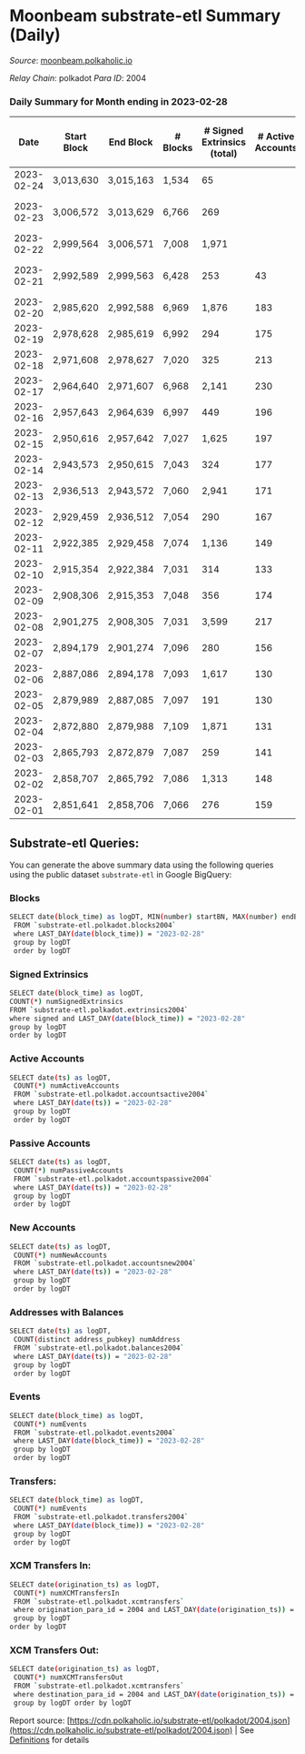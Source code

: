 # Moonbeam substrate-etl Summary (Daily)

_Source_: [moonbeam.polkaholic.io](https://moonbeam.polkaholic.io)

*Relay Chain*: polkadot
*Para ID*: 2004



### Daily Summary for Month ending in 2023-02-28


| Date | Start Block | End Block | # Blocks | # Signed Extrinsics (total) | # Active Accounts | # Passive | # New | # Addresses with Balances | # Events | # Transfers | # XCM Transfers In | # XCM Transfers Out | Issues | 
| ---- | ----------- | --------- | -------- | --------------------------- | ----------------- | --------- | ----- | ------------------------- | -------- | ----------- | ------------------ | ------------------- | ------ |
| 2023-02-24 | 3,013,630 | 3,015,163 | 1,534 | 65 |  |  |  |  | 111,433 | 1,254 ($1,425,376.69) |   |   |  |
| 2023-02-23 | 3,006,572 | 3,013,629 | 6,766 | 269 |  |  |  | 2,694,486 | 548,573 | 9,300 ($4,181,362.71) | 161 ($360,872.75) | 126 ($131,498.62) | 292 missing (4.14%) |
| 2023-02-22 | 2,999,564 | 3,006,571 | 7,008 | 1,971 |  |  | 93,581 | 2,677,839 | 1,146,312 | 34,781 ($8,322,364.31) | 187 ($530,677.58) | 185  |  |
| 2023-02-21 | 2,992,589 | 2,999,563 | 6,428 | 253 | 43 |  | 6,352 | 2,584,314 | 1,443,036 | 47,277 ($8,066,198.46) | 178 ($368,462.88) | 189 ($29,260.88) | 547 missing (7.84%) |
| 2023-02-20 | 2,985,620 | 2,992,588 | 6,969 | 1,876 | 183 |  | 89,875 | 2,577,974 | 1,806,813 | 76,507 ($9,016,835.19) | 324 ($1,038,279.31) | 199 ($65,958.38) |  |
| 2023-02-19 | 2,978,628 | 2,985,619 | 6,992 | 294 | 175 |  | 53,296 | 2,488,130 | 952,732 | 35,162 ($8,616,072.62) | 192 ($320,466.54) | 244 ($1,020,140.49) |  |
| 2023-02-18 | 2,971,608 | 2,978,627 | 7,020 | 325 | 213 |  | 38,932 | 2,434,879 | 912,496 | 26,527 ($8,346,619.02) | 304 ($949,836.96) | 197 ($499,881.05) |  |
| 2023-02-17 | 2,964,640 | 2,971,607 | 6,968 | 2,141 | 230 |  | 59,692 | 2,395,984 | 1,727,051 | 67,116 ($6,679,873.75) |   |   |  |
| 2023-02-16 | 2,957,643 | 2,964,639 | 6,997 | 449 | 196 |  | 58,470 | 2,336,335 | 1,724,205 | 64,580 ($10,187,032.49) | 144 ($255,892.76) | 199 ($449,770.97) |  |
| 2023-02-15 | 2,950,616 | 2,957,642 | 7,027 | 1,625 | 197 |  | 31,993 | 2,277,912 | 1,085,342 | 42,299 ($6,618,641.73) | 162 ($311,288.92) | 129 ($463,273.97) |  |
| 2023-02-14 | 2,943,573 | 2,950,615 | 7,043 | 324 | 177 |  | 19,262 | 2,245,953 | 887,474 | 27,509 ($6,541,071.82) | 190 ($476,349.70) | 160 ($1,419,295.72) |  |
| 2023-02-13 | 2,936,513 | 2,943,572 | 7,060 | 2,941 | 171 |  | 34,610 | 2,226,714 | 954,632 | 27,969 ($9,402,876.37) | 165 ($674,972.41) | 183 ($1,035,027.45) |  |
| 2023-02-12 | 2,929,459 | 2,936,512 | 7,054 | 290 | 167 |  | 72,376 | 2,192,126 | 1,053,288 | 30,375 ($7,218,768.65) | 111 ($328,039.66) | 111 ($323,272.67) |  |
| 2023-02-11 | 2,922,385 | 2,929,458 | 7,074 | 1,136 | 149 |  | 39,265 | 2,119,782 | 810,641 | 21,002 ($8,630,810.18) | 108 ($131,085.02) | 111 ($292,806.08) |  |
| 2023-02-10 | 2,915,354 | 2,922,384 | 7,031 | 314 | 133 |  | 54,394 | 2,080,543 | 1,335,920 | 49,522 ($2,865,266.52) | 141 ($246,857.07) | 112 ($322,732.87) |  |
| 2023-02-09 | 2,908,306 | 2,915,353 | 7,048 | 356 | 174 |  | 29,931 | 2,026,184 | 1,257,655 | 43,912 ($13,213,524.03) | 235 ($272,205.70) | 198 ($358,337.99) |  |
| 2023-02-08 | 2,901,275 | 2,908,305 | 7,031 | 3,599 | 217 |  | 48,161 | 1,996,298 | 1,183,745 | 44,091 ($14,936,431.04) | 201 ($295,464.64) | 120 ($361,421.64) |  |
| 2023-02-07 | 2,894,179 | 2,901,274 | 7,096 | 280 | 156 |  | 2,240 | 1,948,170 | 532,866 | 10,677 ($4,805,943.90) | 171 ($125,789.20) | 152 ($380,527.72) |  |
| 2023-02-06 | 2,887,086 | 2,894,178 | 7,093 | 1,617 | 130 |  | 1,238 | 1,945,961 | 490,619 | 10,227 ($2,912,755.46) | 147 ($102,159.46) | 156 ($750,939.81) |  |
| 2023-02-05 | 2,879,989 | 2,887,085 | 7,097 | 191 | 130 |  | 3,648 | 1,944,752 | 556,961 | 11,025 ($6,326,418.54) | 193 ($630,833.57) | 167 ($1,719,514.80) |  |
| 2023-02-04 | 2,872,880 | 2,879,988 | 7,109 | 1,871 | 131 |  | 400 | 1,941,126 | 539,055 | 11,125 ($2,553,802.68) | 84 ($50,669.25) | 119 ($2,423,881.87) |  |
| 2023-02-03 | 2,865,793 | 2,872,879 | 7,087 | 259 | 141 |  | 1,702 | 1,940,757 | 534,613 | 10,380 ($11,028,416.25) | 174 ($147,867.52) | 165 ($486,483.06) |  |
| 2023-02-02 | 2,858,707 | 2,865,792 | 7,086 | 1,313 | 148 |  | 11,793 | 1,939,092 | 565,190 | 11,356 ($5,496,839.13) | 160 ($292,783.96) | 90 ($308,633.67) |  |
| 2023-02-01 | 2,851,641 | 2,858,706 | 7,066 | 276 | 159 |  | 2,468 | 1,927,326 | 583,860 | 10,536 ($4,056,614.01) | 116 ($251,091.96) | 106 ($220,716.13) |  |

## Substrate-etl Queries:
You can generate the above summary data using the following queries using the public dataset `substrate-etl` in Google BigQuery:

### Blocks
```bash
SELECT date(block_time) as logDT, MIN(number) startBN, MAX(number) endBN, COUNT(*) numBlocks 
 FROM `substrate-etl.polkadot.blocks2004`  
 where LAST_DAY(date(block_time)) = "2023-02-28" 
 group by logDT 
 order by logDT
```

### Signed Extrinsics
```bash
SELECT date(block_time) as logDT, 
COUNT(*) numSignedExtrinsics 
FROM `substrate-etl.polkadot.extrinsics2004`  
where signed and LAST_DAY(date(block_time)) = "2023-02-28" 
group by logDT 
order by logDT
```

### Active Accounts
```bash
SELECT date(ts) as logDT, 
 COUNT(*) numActiveAccounts 
 FROM `substrate-etl.polkadot.accountsactive2004` 
 where LAST_DAY(date(ts)) = "2023-02-28" 
 group by logDT 
 order by logDT
```

### Passive Accounts
```bash
SELECT date(ts) as logDT, 
 COUNT(*) numPassiveAccounts 
 FROM `substrate-etl.polkadot.accountspassive2004` 
 where LAST_DAY(date(ts)) = "2023-02-28" 
 group by logDT 
 order by logDT
```

### New Accounts
```bash
SELECT date(ts) as logDT, 
 COUNT(*) numNewAccounts 
 FROM `substrate-etl.polkadot.accountsnew2004` 
 where LAST_DAY(date(ts)) = "2023-02-28" 
 group by logDT
 order by logDT
```

### Addresses with Balances
```bash
SELECT date(ts) as logDT,
 COUNT(distinct address_pubkey) numAddress 
 FROM `substrate-etl.polkadot.balances2004` 
 where LAST_DAY(date(ts)) = "2023-02-28" 
 group by logDT 
 order by logDT
```

### Events
```bash
SELECT date(block_time) as logDT, 
 COUNT(*) numEvents 
 FROM `substrate-etl.polkadot.events2004` 
 where LAST_DAY(date(block_time)) = "2023-02-28" 
 group by logDT 
 order by logDT
```

### Transfers:
```bash
SELECT date(block_time) as logDT, 
 COUNT(*) numEvents 
 FROM `substrate-etl.polkadot.transfers2004` 
 where LAST_DAY(date(block_time)) = "2023-02-28" 
 group by logDT 
 order by logDT
```

### XCM Transfers In:
```bash
SELECT date(origination_ts) as logDT, 
 COUNT(*) numXCMTransfersIn 
 FROM `substrate-etl.polkadot.xcmtransfers` 
 where origination_para_id = 2004 and LAST_DAY(date(origination_ts)) = "2023-02-28" 
 group by logDT 
order by logDT
```

### XCM Transfers Out:
```bash
SELECT date(origination_ts) as logDT, 
 COUNT(*) numXCMTransfersOut 
 FROM `substrate-etl.polkadot.xcmtransfers` 
 where destination_para_id = 2004 and LAST_DAY(date(origination_ts)) = "2023-02-28" 
 group by logDT order by logDT
```


Report source: [https://cdn.polkaholic.io/substrate-etl/polkadot/2004.json](https://cdn.polkaholic.io/substrate-etl/polkadot/2004.json) | See [Definitions](/DEFINITIONS.md) for details
